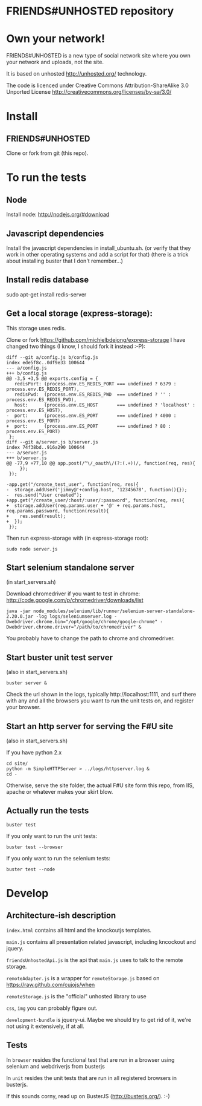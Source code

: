 FRIENDS#UNHOSTED repository
=======

# Own your network! 

FRIENDS#UNHOSTED is a new type of social network site where you own your network and uploads, not the site. 

It is based on unhosted http://unhosted.org/ technology.

The code is licenced under Creative Commons Attribution-ShareAlike 3.0 Unported License http://creativecommons.org/licenses/by-sa/3.0/

# Install

## FRIENDS#UNHOSTED

Clone or fork from git (this repo).

# To run the tests

## Node

Install node: http://nodejs.org/#download

## Javascript dependencies

Install the javascript dependencies in install_ubuntu.sh. 
(or verify that they work in other operating systems and add a script for that)
(there is a trick about installing buster that I don't remember...)

## Install redis database
sudo apt-get install redis-server

## Get a local storage (express-storage):

This storage uses redis.

Clone or fork https://github.com/michielbdejong/express-storage
I have changed two things (I know, I should fork it instead :-P):

```
diff --git a/config.js b/config.js
index ede5f8c..0df9e33 100644
--- a/config.js
+++ b/config.js
@@ -3,5 +3,5 @@ exports.config = {
   redisPort: (process.env.ES_REDIS_PORT === undefined ? 6379 : process.env.ES_REDIS_PORT),
   redisPwd:  (process.env.ES_REDIS_PWD  === undefined ? '' : process.env.ES_REDIS_PWD),
   host:      (process.env.ES_HOST       === undefined ? 'localhost' : process.env.ES_HOST),
-  port:      (process.env.ES_PORT       === undefined ? 4000 : process.env.ES_PORT)
+  port:      (process.env.ES_PORT       === undefined ? 80 : process.env.ES_PORT)
 };
diff --git a/server.js b/server.js
index 74f38bd..916a290 100644
--- a/server.js
+++ b/server.js
@@ -77,9 +77,10 @@ app.post(/^\/_oauth\/(?:(.+))/, function(req, res){
     });
 });
 
-app.get("/create_test_user", function(req, res){
-  storage.addUser('jimmy@'+config.host, '12345678', function(){});
-  res.send("User created");
+app.get("/create_user/:host/:user/:password", function(req, res){
+  storage.addUser(req.params.user + '@' + req.params.host, req.params.password, function(result){
+    res.send(result);  
+  });
 });
```

Then run express-storage with (in express-storage root): 

`sudo node server.js`

## Start selenium standalone server
(in start_servers.sh)

Download chromedriver if you want to test in chrome:
http://code.google.com/p/chromedriver/downloads/list

`java -jar node_modules/selenium/lib/runner/selenium-server-standalone-2.20.0.jar -log logs/seleniumserver.log -Dwebdriver.chrome.bin="/opt/google/chrome/google-chrome" -Dwebdriver.chrome.driver="/path/to/chromedriver" &`

You probably have to change the path to chrome and chromedriver. 

## Start buster unit test server
(also in start_servers.sh)

`buster server &`

Check the url shown in the logs, typically http://localhost:1111, and surf there with any and all the browsers 
you want to run the unit tests on, and register your browser.

## Start an http server for serving the F#U site
(also in start_servers.sh)

If you have python 2.x

```
cd site/
python -m SimpleHTTPServer > ../logs/httpserver.log &
cd -
```

Otherwise, serve the site folder, the actual F#U site form this repo, from IIS, apache or whatever makes your skirt blow. 

## Actually run the tests

`buster test`

If you only want to run the unit tests:

`buster test --browser`

If you only want to run the selenium tests:

`buster test --node`


# Develop

## Architecture-ish description

`index.html` contains all html and the knockoutjs templates.

`main.js` contains all presentation related javascript, including kncockout and jquery.

`friendsUnhostedApi.js` is the api that `main.js` uses to talk to the remote storage.

`remoteAdapter.js` is a wrapper for `remoteStorage.js` based on https://raw.github.com/cujojs/when

`remoteStorage.js` is the "official" unhosted library to use

`css`, `img` you can probably figure out. 

`development-bundle` is jquery-ui. Maybe we should try to get rid of it, we're not using it extensively, if at all.

## Tests

In `browser` resides the functional test that are run in a browser using selenium and webdriverjs from busterjs

In `unit` resides the unit tests that are run in all registered browsers in busterjs.

If this sounds corny, read up on BusterJS (http://busterjs.org/). :-)


